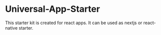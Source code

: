 # Universal-App-Starter

This starter kit is created for react apps. It can be used as nextjs or react-native starter.

